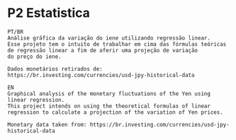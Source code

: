 # P2 Estatistica
	PT/BR
	Análise gráfica da variação do iene utilizando regressão linear.
	Esse projeto tem o intuito de trabalhar em cima das fórmulas teóricas de regressão linear a fim de aferir uma projeção de variação
	do preço do iene.

	Dados monetários retirados de: https://br.investing.com/currencies/usd-jpy-historical-data

	EN
	Graphical analysis of the monetary fluctuations of the Yen using linear regression. 
	This project intends on using the theoretical formulas of linear regression to calculate a projection of the variation of Yen prices. 
	
	Monetary data taken from: https://br.investing.com/currencies/usd-jpy-historical-data